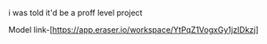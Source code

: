 
i was told it'd be a proff level project

Model link-[https://app.eraser.io/workspace/YtPqZ1VogxGy1jzIDkzj]

